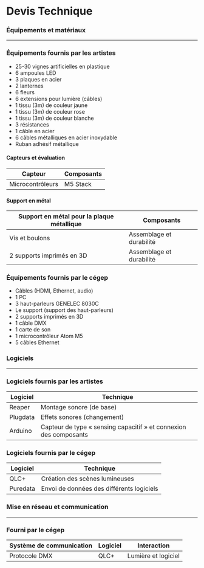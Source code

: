 # Devis Technique

### Équipements et matériaux
---

### Équipements fournis par les artistes

- 25-30 vignes artificielles en plastique
- 6 ampoules LED
- 3 plaques en acier
- 2 lanternes
- 6 fleurs
- 6 extensions pour lumière (câbles)
- 1 tissu (3m) de couleur jaune
- 1 tissu (3m) de couleur rose
- 1 tissu (3m) de couleur blanche
- 3 résistances
- 1 câble en acier
- 6 câbles métalliques en acier inoxydable
- Ruban adhésif métallique

#### Capteurs et évaluation

| Capteur          | Composants |
| ---------------- | ---------- |
| Microcontrôleurs | M5 Stack   |

#### Support en métal

| Support en métal pour la plaque métallique | Composants               |
| ------------------------------------------ | ------------------------ |
| Vis et boulons                             | Assemblage et durabilité |
| 2 supports imprimés en 3D                  | Assemblage et durabilité |

### Équipements fournis par le cégep

- Câbles (HDMI, Ethernet, audio)
- 1 PC
- 3 haut-parleurs GENELEC 8030C
- Le support (support des haut-parleurs)
- 2 supports imprimés en 3D
- 1 câble DMX
- 1 carte de son
- 1 microcontrôleur Atom M5
- 5 câbles Ethernet

### Logiciels
---

### Logiciels fournis par les artistes

| Logiciel | Technique                                                         |
| -------- | ----------------------------------------------------------------- |
| Reaper   | Montage sonore (de base)                                          |
| Plugdata | Effets sonores (changement)                                       |
| Arduino  | Capteur de type « sensing capacitif » et connexion des composants |

### Logiciels fournis par le cégep

| Logiciel | Technique                                 |
| -------- | ----------------------------------------- |
| QLC+     | Création des scènes lumineuses           |
| Puredata | Envoi de données des différents logiciels |

### Mise en réseau et communication
---

### Fourni par le cégep

| Système de communication | Logiciel | Interaction         |
| ------------------------ | -------- | ------------------- |
| Protocole DMX            | QLC+     | Lumière et logiciel |
